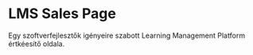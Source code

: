 # LMS Sales Page

Egy szoftverfejlesztők igényeire szabott Learning Management Platform 
értkéesítő oldala.

